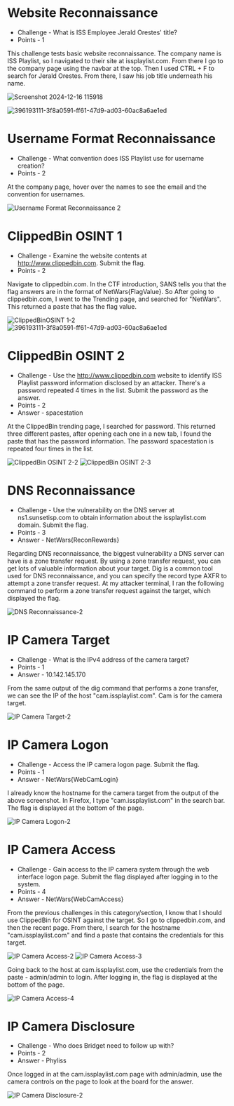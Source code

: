 # Website Reconnaissance

* Challenge - What is ISS Employee Jerald Orestes' title?
* Points - 1

This challenge tests basic website reconnaissance. The company name is ISS Playlist, so I navigated to their site at issplaylist.com. From there I go to the company page using the navbar at the top. Then I used CTRL + F to search for Jerald Orestes. From there, I saw his job title underneath his name.

![Screenshot 2024-12-16 115918](https://github.com/user-attachments/assets/2ef9c741-5967-4f1a-b366-8d83faab7f8a)

![396193111-3f8a0591-ff61-47d9-ad03-60ac8a6ae1ed](https://github.com/user-attachments/assets/b67cbe1b-d1ec-4c95-880b-78d5e03fa33b)


# Username Format Reconnaissance

* Challenge - What convention does ISS Playlist use for username creation?
* Points - 2

At the company page, hover over the names to see the email and the convention for usernames. 

![Username Format Reconnaissance 2](https://github.com/user-attachments/assets/c9b12fe7-fe81-4163-a953-f8e3fb24575c)


# ClippedBin OSINT 1

* Challenge - Examine the website contents at http://www.clippedbin.com. Submit the flag.
* Points - 2

Navigate to clippedbin.com. In the CTF introduction, SANS tells you that the flag answers are in the format of NetWars{FlagValue}. So After going to clippedbin.com, I went to the Trending page, and searched for "NetWars". This returned a paste that has the flag value.  

![ClippedBinOSINT 1-2](https://github.com/user-attachments/assets/1204c6ad-56db-406a-8573-7541f6a05b09)
![396193111-3f8a0591-ff61-47d9-ad03-60ac8a6ae1ed](https://github.com/user-attachments/assets/b91fbe0d-5d3c-4503-b48f-3b157d1f2e82)


# ClippedBin OSINT 2

* Challenge - Use the http://www.clippedbin.com website to identify ISS Playlist password information disclosed by an attacker. There's a password repeated 4 times in the list. Submit the password as the answer.
* Points - 2
* Answer - spacestation

At the ClippedBin trending page, I searched for password. This returned three different pastes, after opening each one in a new tab, I found the paste that has the password information. The password spacestation is repeated four times in the list. 

![ClippedBin OSINT 2-2](https://github.com/user-attachments/assets/0ab1bb58-7c34-4caa-be25-655ef815b285)
![ClippedBin OSINT 2-3](https://github.com/user-attachments/assets/30c54141-31c9-4bd2-bda5-0843a44cc45d)


# DNS Reconnaissance

* Challenge - Use the vulnerability on the DNS server at ns1.sunsetisp.com to obtain information about the issplaylist.com domain. Submit the flag.
* Points - 3
* Answer - NetWars{ReconRewards}

Regarding DNS reconnaissance, the biggest vulnerability a DNS server can have is a zone transfer request. By using a zone transfer request, you can get lots of valuable information about your target. Dig is a common tool used for DNS reconnaissance, and you can specify the record type AXFR to attempt a zone transfer request. At my attacker terminal, I ran the following command to perform a zone transfer request against the target, which displayed the flag. 

![DNS Reconnaissance-2](https://github.com/user-attachments/assets/1c2c2c9b-b9b0-48a8-8595-716de7b3abda)


# IP Camera Target

* Challenge - What is the IPv4 address of the camera target?
* Points - 1
* Answer - 10.142.145.170

From the same output of the dig command that performs a zone transfer, we can see the IP of the host "cam.issplaylist.com". Cam is for the camera target. 

![IP Camera Target-2](https://github.com/user-attachments/assets/209baa6f-f20a-4d3c-a5b1-e16914985d61)


# IP Camera Logon

* Challenge - Access the IP camera logon page. Submit the flag.
* Points - 1
* Answer - NetWars{WebCamLogin}

I already know the hostname for the camera target from the output of the above screenshot. In Firefox, I type "cam.issplaylist.com" in the search bar. The flag is displayed at the bottom of the page. 

![IP Camera Logon-2](https://github.com/user-attachments/assets/6f60a1ca-0b8b-4cb3-932b-55adb39c519a)


# IP Camera Access

* Challenge - Gain access to the IP camera system through the web interface logon page. Submit the flag displayed after logging in to the system.
* Points - 4
* Answer - NetWars{WebCamAccess}

From the previous challenges in this category/section, I know that I should use ClippedBin for OSINT against the target. So I go to clippedbin.com, and then the recent page. From there, I search for the hostname "cam.issplaylist.com" and find a paste that contains the credentials for this target.

![IP Camera Access-2](https://github.com/user-attachments/assets/819e4ec0-ae38-44d9-b130-3e629c540cd4)
![IP Camera Access-3](https://github.com/user-attachments/assets/8a32e139-837b-4500-a028-855187409f61)

Going back to the host at cam.issplaylist.com, use the credentials from the paste - admin/admin to login. After logging in, the flag is displayed at the bottom of the page. 

![IP Camera Access-4](https://github.com/user-attachments/assets/9ac9d7b9-0b4d-47ad-99f1-268a24590f74)

# IP Camera Disclosure

* Challenge - Who does Bridget need to follow up with?
* Points - 2
* Answer - Phyliss

Once logged in at the cam.issplaylist.com page with admin/admin, use the camera controls on the page to look at the board for the answer. 

![IP Camera Disclosure-2](https://github.com/user-attachments/assets/333df755-0b79-4498-964d-57e5ae4c3aa0)
